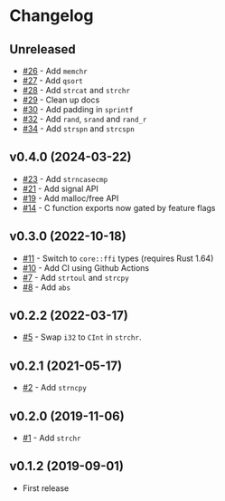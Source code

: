 # Changelog

## Unreleased

* [#26] - Add `memchr` 
* [#27] - Add `qsort`
* [#28] - Add `strcat` and `strchr`
* [#29] - Clean up docs
* [#30] - Add padding in `sprintf`
* [#32] - Add `rand`, `srand` and `rand_r`
* [#34] - Add `strspn` and `strcspn`

[#26]: https://github.com/rust-embedded-community/tinyrlibc/pull/26
[#27]: https://github.com/rust-embedded-community/tinyrlibc/pull/27
[#28]: https://github.com/rust-embedded-community/tinyrlibc/pull/28
[#29]: https://github.com/rust-embedded-community/tinyrlibc/pull/29
[#30]: https://github.com/rust-embedded-community/tinyrlibc/pull/30
[#32]: https://github.com/rust-embedded-community/tinyrlibc/pull/32
[#34]: https://github.com/rust-embedded-community/tinyrlibc/pull/34

## v0.4.0 (2024-03-22)

* [#23] - Add `strncasecmp`
* [#21] - Add signal API
* [#19] - Add malloc/free API
* [#14] - C function exports now gated by feature flags

[#23]: https://github.com/rust-embedded-community/tinyrlibc/pull/23
[#21]: https://github.com/rust-embedded-community/tinyrlibc/pull/21
[#19]: https://github.com/rust-embedded-community/tinyrlibc/pull/19
[#14]: https://github.com/rust-embedded-community/tinyrlibc/pull/14

## v0.3.0 (2022-10-18)

* [#11] - Switch to `core::ffi` types (requires Rust 1.64)
* [#10] - Add CI using Github Actions
* [#7] - Add `strtoul` and `strcpy`
* [#8] - Add `abs`

[#11]: https://github.com/rust-embedded-community/tinyrlibc/pull/11
[#10]: https://github.com/rust-embedded-community/tinyrlibc/pull/10
[#7]: https://github.com/rust-embedded-community/tinyrlibc/pull/7
[#8]: https://github.com/rust-embedded-community/tinyrlibc/pull/8

## v0.2.2 (2022-03-17)

* [#5] - Swap `i32` to `CInt` in `strchr`.

[#5]: https://github.com/rust-embedded-community/tinyrlibc/pull/5

## v0.2.1 (2021-05-17)

* [#2] - Add `strncpy`

[#2]: https://github.com/rust-embedded-community/tinyrlibc/pull/2

## v0.2.0 (2019-11-06)

* [#1] - Add `strchr`

[#1]: https://github.com/rust-embedded-community/tinyrlibc/pull/1

## v0.1.2 (2019-09-01)

* First release
